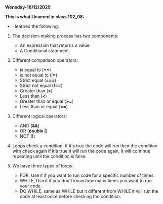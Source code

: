**Wensday-16/12/2020**

**This is what I leanred in class 102_08:**


* I learned the following:

1. The decision-making process has two components:
    * An expression that returns a value.
    * A Conditional statement.

2. Different comparison operators:
    * is equal to (**==**)
    * is not equal to (**!=**)
    * Strict equal (**===**)
    * Strict not equal (**!==**)
    * Greater than (**>**)
    * Less than (**<**)
    * Greater than or equal (**>=**)
    * Less than or equal (**<=**)

3. Different logical operators:
    * AND (**&&**)
    * OR (**double |**)
    * NOT (**!**)

4. Loops check a condition, if it's true the code will run then the condition with check again if it's true it will run the code again, it will continue repeating until the condition is false.

5. We have three types of loops:
    * FOR, Use it if you want to run code for a specific number of times.
    * WHILE, Use it if you don't know how many   times you want to run your code.
    * DO WHILE, same as WHILE but it different from WHILE it will run the code at least once before checking the condition.